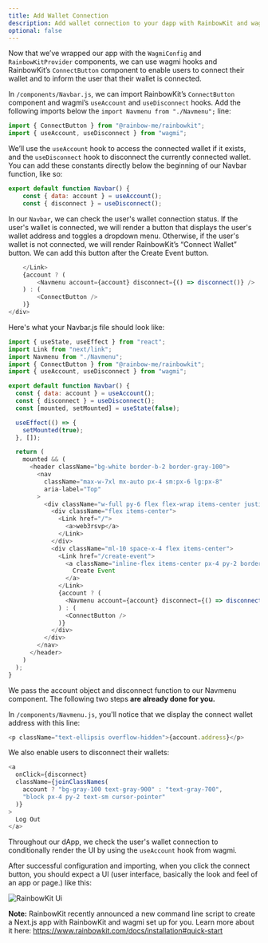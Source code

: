 ```yaml
---
title: Add Wallet Connection
description: Add wallet connection to your dapp with RainbowKit and wagmi.sh
optional: false
---
```


Now that we’ve wrapped our app with the `WagmiConfig` and `RainbowKitProvider` components, we can use wagmi hooks and RainbowKit’s `ConnectButton` component to enable users to connect their wallet and to inform the user that their wallet is connected.

In `/components/Navbar.js`, we can import RainbowKit’s `ConnectButton` component and wagmi’s `useAccount` and `useDisconnect` hooks. Add the following imports below the `import Navmenu from "./Navmenu";` line:

```javascript
import { ConnectButton } from "@rainbow-me/rainbowkit";
import { useAccount, useDisconnect } from "wagmi";
```

We’ll use the `useAccount` hook to access the connected wallet if it exists, and the `useDisconnect` hook to disconnect the currently connected wallet. You can add these constants directly below the beginning of our Navbar function, like so:

```javascript
export default function Navbar() {
    const { data: account } = useAccount();
    const { disconnect } = useDisconnect();
```

In our `Navbar`, we can check the user's wallet connection status. If the user's wallet is connected, we will render a button that displays the user's wallet address and toggles a dropdown menu. Otherwise, if the user's wallet is not connected, we will render RainbowKit’s “Connect Wallet” button. We can add this button after the Create Event button.

```javascript
    </Link>
    {account ? (
        <Navmenu account={account} disconnect={() => disconnect()} />
    ) : (
        <ConnectButton />
    )}
</div>
```

Here's what your Navbar.js file should look like:

```javascript
import { useState, useEffect } from "react";
import Link from "next/link";
import Navmenu from "./Navmenu";
import { ConnectButton } from "@rainbow-me/rainbowkit";
import { useAccount, useDisconnect } from "wagmi";

export default function Navbar() {
  const { data: account } = useAccount();
  const { disconnect } = useDisconnect();
  const [mounted, setMounted] = useState(false);

  useEffect(() => {
    setMounted(true);
  }, []);

  return (
    mounted && (
      <header className="bg-white border-b-2 border-gray-100">
        <nav
          className="max-w-7xl mx-auto px-4 sm:px-6 lg:px-8"
          aria-label="Top"
        >
          <div className="w-full py-6 flex flex-wrap items-center justify-between border-b border-indigo-500 lg:border-none">
            <div className="flex items-center">
              <Link href="/">
                <a>web3rsvp</a>
              </Link>
            </div>
            <div className="ml-10 space-x-4 flex items-center">
              <Link href="/create-event">
                <a className="inline-flex items-center px-4 py-2 border border-transparent text-sm font-medium rounded-md text-indigo-700 border border-indigo-100 hover:bg-indigo-50 focus:outline-none focus:ring-2 focus:ring-offset-2 focus:ring-indigo-500">
                  Create Event
                </a>
              </Link>
              {account ? (
                <Navmenu account={account} disconnect={() => disconnect()} />
              ) : (
                <ConnectButton />
              )}
            </div>
          </div>
        </nav>
      </header>
    )
  );
}
```

We pass the account object and disconnect function to our Navmenu component. The following two steps **are already done for you.**

In `/components/Navmenu.js`, you'll notice that we display the connect wallet address with this line:

```javascript
<p className="text-ellipsis overflow-hidden">{account.address}</p>
```

We also enable users to disconnect their wallets:

```javascript
<a
  onClick={disconnect}
  className={joinClassNames(
    account ? "bg-gray-100 text-gray-900" : "text-gray-700",
    "block px-4 py-2 text-sm cursor-pointer"
  )}
>
  Log Out
</a>
```

Throughout our dApp, we check the user's wallet connection to conditionally render the UI by using the `useAccount` hook from wagmi.

After successful configuration and importing, when you click the connect button, you should expect a UI (user interface, basically the look and feel of an app or page.) like this:

![RainbowKit Ui](https://i.imgur.com/QgE9oIj.jpg)

**Note:** RainbowKit recently announced a new command line script to create a Next.js app with RainbowKit and wagmi set up for you. Learn more about it here: https://www.rainbowkit.com/docs/installation#quick-start
